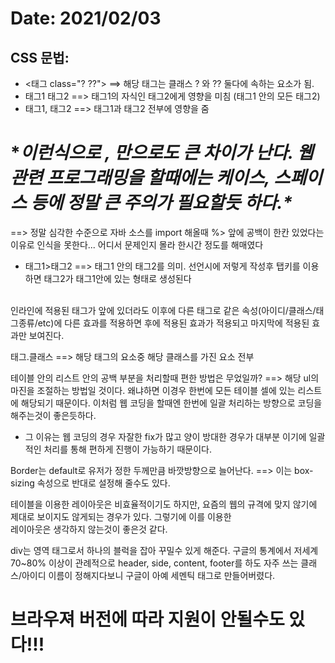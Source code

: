 # Date: 2021/02/03

## CSS 문법:
  * <태그 class="? ??">  ==> 해당 태그는 클래스 ? 와 ?? 둘다에 속하는 요소가 됨.  
  * 태그1 태그2 ==> 태그1의 자식인 태그2에게 영향을 미침 (태그1 안의 모든 태그2)  
  * 태그1, 태그2 ==> 태그1과 태그2 전부에 영향을 줌  

\**이런식으로 , 만으로도 큰 차이가 난다. 웹 관련 프로그래밍을 할때에는 케이스, 스페이스 등에 정말 큰 주의가 필요할듯 하다.\**
==============================================================================================================
==> 정말 심각한 수준으로 자바 소스를 import 해올때 %> 앞에 공백이 한칸 있었다는 이유로 인식을 못한다... 어디서 문제인지 몰라 한시간 정도를 해매였다
<br>

  * 태그1>태그2 ==> 태그1 안의 태그2를 의미. 선언시에 저렇게 작성후 탭키를 이용하면 태그2가 태그1안에 있는 형태로 생성된다
<br>
인라인에 적용된 태그가 앞에 있더라도 이후에 다른 태그로 같은 속성(아이디/클래스/태그종류/etc)에 다른 효과를 적용하면 후에 적용된 효과가 적용되고
마지막에 적용된 효과만 보여진다.  

태그.클래스 ==> 해당 태그의 요소중 해당 클래스를 가진 요소 전부

테이블 안의 리스트 안의 공백 부분을 처리할때 편한 방법은 무었일까? ==> 해당 ul의 마진을 조절하는 방법일 것이다. 왜냐하면 이경우 한번에 모든 테이블 셀에 있는 리스트에 해당되기 때문이다. 이처럼 웹 코딩을 할때엔 한번에 일괄 처리하는 방향으로 코딩을 해주는것이 좋은듯하다. 
  * 그 이유는 웹 코딩의 경우 자잘한 fix가 많고 양이 방대한 경우가 대부분 이기에 일괄적인 처리를 통해 편하게 진행이 가능하기 때문이다.  
  
Border는 default로 유저가 정한 두께만큼 바깟방향으로 늘어난다. ==> 이는 box-sizing 속성으로 반대로 설정해 줄수도 있다.

테이블을 이용한 레이아웃은 비효율적이기도 하지만, 요즘의 웹의 규격에 맞지 않기에 제대로 보이지도 않게되는 경우가 있다. 그렇기에 이를 이용한  
레이아웃은 생각하지 않는것이 좋은것 같다.  

div는 영역 태그로서 하나의 블럭을 잡아 꾸밀수 있게 해준다. 구글의 통계에서 저세계 70~80% 이상이 관례적으로 header, side, content, footer를 하도 자주 쓰는 클래스/아이디 이름이 정해지다보니 구글이 아예 세멘틱 태그로 만들어버렸다.  

브라우져 버전에 따라 지원이 안될수도 있다!!!  
========================================

